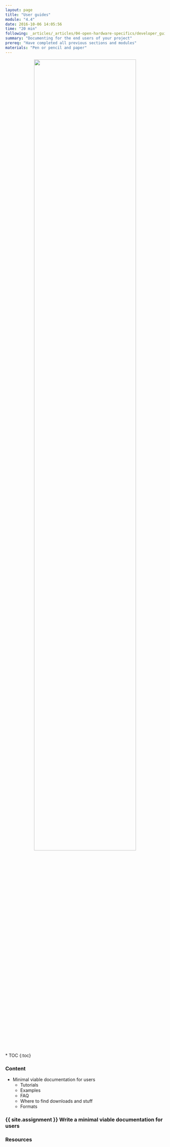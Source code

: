```yaml
---
layout: page
title: "User guides"
module: "4.4"
date: 2016-10-06 14:05:56
time: "20 min"
following: _articles/_articles/04-open-hardware-specifics/developer_guide.md
summary: "Documenting for the end users of your project"
prereq: "Have completed all previous sections and modules"
materials: "Pen or pencil and paper"
---
```

<p align="center">
<img src="https://raw.githubusercontent.com/ohwmakers/OHM-curriculum/gh-pages/img/work_in_progress_banner.svg" width="80%"/>
</p>
* TOC
{:toc}

### Content


- Minimal viable documentation for users
  - Tutorials
  - Examples
  - FAQ
  - Where to find downloads and stuff
  - Formats

### {{ site.assignment }} Write a minimal viable documentation for users

### Resources
